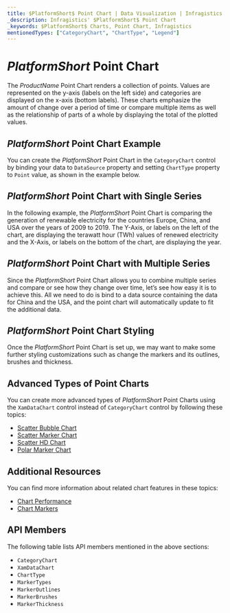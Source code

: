 ```yaml
---
title: $PlatformShort$ Point Chart | Data Visualization | Infragistics
_description: Infragistics' $PlatformShort$ Point Chart
_keywords: $PlatformShort$ Charts, Point Chart, Infragistics
mentionedTypes: ["CategoryChart", "ChartType", "Legend"]
---
```

# $PlatformShort$ Point Chart

The $ProductName$ Point Chart renders a collection of points. Values are represented on the y-axis (labels on the left side) and categories are displayed on the x-axis (bottom labels). These charts emphasize the amount of change over a period of time or compare multiple items as well as the relationship of parts of a whole by displaying the total of the plotted values.

## $PlatformShort$ Point Chart Example

You can create the $PlatformShort$ Point Chart in the `CategoryChart` control by binding your data to `DataSource` property and setting `ChartType` property to `Point` value, as shown in the example below.

<code-view style="height: 600px"
           data-demos-base-url="{environment:dvDemosBaseUrl}"
           iframe-src="{environment:dvDemosBaseUrl}/charts/category-chart-point-chart-multiple-sources"
           alt="$PlatformShort$ Point Chart Example" >
</code-view>

<div class="divider--half"></div>

## $PlatformShort$ Point Chart with Single Series

In the following example, the $PlatformShort$ Point Chart is comparing the generation of renewable electricity for the countries Europe, China, and USA over the years of 2009 to 2019. The Y-Axis, or labels on the left of the chart, are displaying the terawatt hour (TWh) values of renewed electricity and the X-Axis, or labels on the bottom of the chart, are displaying the year.

<code-view style="height: 600px"
           data-demos-base-url="{environment:dvDemosBaseUrl}"
           iframe-src="{environment:dvDemosBaseUrl}/charts/category-chart-point-chart-single-source"
           alt="$PlatformShort$ Point Chart with Single Series" >
</code-view>

<div class="divider--half"></div>

## $PlatformShort$ Point Chart with Multiple Series

Since the $PlatformShort$ Point Chart allows you to combine multiple series and compare or see how they change over time, let’s see how easy it is to achieve this. All we need to do is bind to a data source containing the data for China and the USA, and the point chart will automatically update to fit the additional data.

<code-view style="height: 600px"
           data-demos-base-url="{environment:dvDemosBaseUrl}"
           iframe-src="{environment:dvDemosBaseUrl}/charts/category-chart-point-chart-multiple-sources"
           alt="$PlatformShort$ Point Chart with Multiple Series" >
</code-view>

<div class="divider--half"></div>

## $PlatformShort$ Point Chart Styling

Once the $PlatformShort$ Point Chart is set up, we may want to make some further styling customizations such as change the markers and its outlines, brushes and thickness.

<code-view style="height: 600px"
           data-demos-base-url="{environment:dvDemosBaseUrl}"
           iframe-src="{environment:dvDemosBaseUrl}/charts/category-chart-point-chart-styling"
           alt="$PlatformShort$ Point Chart Styling" >
</code-view>

<div class="divider--half"></div>

## Advanced Types of Point Charts

You can create more advanced types of $PlatformShort$ Point Charts using the `XamDataChart` control instead of `CategoryChart` control by following these topics:

- [Scatter Bubble Chart](bubble-chart.md)
- [Scatter Marker Chart](scatter-chart.md#$PlatformShort$-scatter-marker-chart)
- [Scatter HD Chart](scatter-chart.md#$PlatformShort$-scatter-high-density-chart)
- [Polar Marker Chart](polar-chart.md#$PlatformShort$-polar-Marker-chart)

## Additional Resources

You can find more information about related chart features in these topics:

- [Chart Performance](../features/chart-performance.md)
- [Chart Markers](../features/chart-markers.md)

## API Members

The following table lists API members mentioned in the above sections:

- `CategoryChart`
- `XamDataChart`
- `ChartType`
- `MarkerTypes`
- `MarkerOutlines`
- `MarkerBrushes`
- `MarkerThickness`

